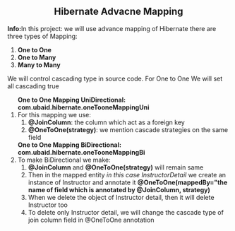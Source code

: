 <h2 align="center">Hibernate Advacne Mapping</h2>

<p><strong>Info:</strong>In this project: we will use advance mapping of Hibernate there are three types of Mapping: <ol><li><strong>One to One</strong></li><li><strong>One to Many</strong></li><li><strong>Many to Many</strong></li></ol>We will control cascading type in source code. For One to One We will set all cascading true</p>

<ol>
	<strong>One to One Mapping UniDirectional: com.ubaid.hibernate.oneTooneMappingUni</strong>
	<li>For this mapping we use: 
		<ol>
			<li><strong>@JoinColumn</strong>: the column which act as a foreign key</li>
			<li><strong>@OneToOne(strategy)</strong>: we mention cascade strategies on the same field</li>
		</ol>
	</li>
	<strong>One to One Mapping BiDirectional: com.ubaid.hibernate.oneTooneMappingBi</strong>
	<li>To make BiDirectional we make: 
		<ol>
			<li><strong>@JoinColumn</strong> and <strong>@OneToOne(strategy)</strong> will remain same</li>
			<li>Then in the mapped entity <i>in this case InstructorDetail</i> we create an instance of Instructor and annotate it <strong>@OneToOne(mappedBy="the name of field which is annotated by @JoinColumn, strategy)</strong></li>
			<li>When we delete the object of Instructor detail, then it will delete Instructor too</li>
			<li>To delete only Instructor detail, we will change the cascade type of join column field in @OneToOne annotation</li>
		</ol>
	</li>

	
</ol>